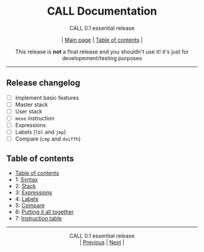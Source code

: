 <div align="center">

# CALL Documentation
CALL 0.1 essential release<BR>

| [Main page](../README.md) | [Table of contents](./README.md) |

This release is **not** a final release and you shouldn't use it!
it's just for developement/testing purposes

</div>
<hr>

## Release changelog
 - [ ] Implement basic features
 - [ ] Master stack
 - [ ] User stack
 - [ ] `mexe` instruction
 - [ ] Expressions
 - [ ] Labels (`lbl` and `jmp`)
 - [ ] Compare (`cmp` and `doiffh`)

## Table of contents
 - [Table of contents](./README.md)
 - 1: [Syntax](./1.md)
 - 2: [Stack](./2.md)
 - 3: [Expressions](./3.md)
 - 4: [Labels](./4.md)
 - 5: [Compare](./5.md)
 - 6: [Putting it all together](./6.md)
 - 7: [Instruction table](./7.md)

<hr>
<div align="center">

CALL 0.1 essential release<BR>
| [Previous](../README.md) | [Next](./1.md) |

</div>
